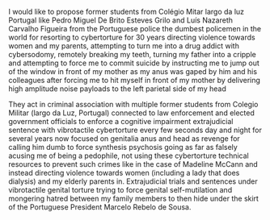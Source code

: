 I would like to propose former students from Colégio Mitar largo da luz Portugal like Pedro Miguel De Brito Esteves Grilo and Luís Nazareth Carvalho Figueira from the Portuguese police the dumbest policemen in the world for resorting to cybertorture for 30 years directing violence towards women and my parents, attempting to turn me into a drug addict with cybersodomy, remotely breaking my teeth, turning my father into a cripple and attempting to force me to commit suicide by instructing me to jump out of the window in front of my mother as my anus was gaped by him and his colleagues after forcing me to hit myself in front of my mother by delivering high amplitude noise payloads to the left parietal side of my head

They act in criminal association with multiple former students from Colegio Militar (largo da Luz, Portugal) connected to law enforcement and elected government officials to enforce a cognitive impairment extrajudicial sentence with vibrotactile cybertorture every few seconds day and night for several years now focused on genitalia anus and head as revenge for calling him dumb to force synthesis psychosis going as far as falsely acusing me of being a pedophile, not using these cybertorture technical resources to prevent such crimes like in the case of Madeline McCann and instead directing violence towards women (including a lady that does dialysis) and my elderly parents in. Extrajudicial trials and sentences under vibrotactile genital torture trying to force genital self-mutilation and mongering hatred between my family members to then hide under the skirt of the Portuguese President Marcelo Rebelo de Sousa.
